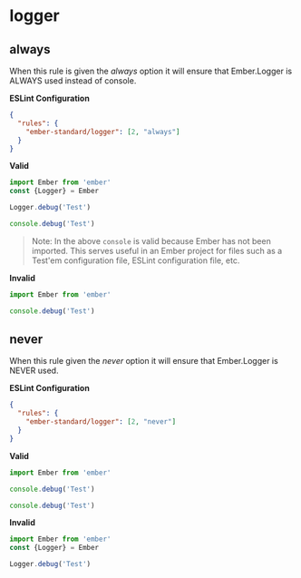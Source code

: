 # logger

## always

When this rule is given the *always* option it will ensure that Ember.Logger is ALWAYS used instead of console.

**ESLint Configuration**

```json
{
  "rules": {
    "ember-standard/logger": [2, "always"]
  }
}
```

**Valid**

```js
import Ember from 'ember'
const {Logger} = Ember

Logger.debug('Test')
```

```js
console.debug('Test')
```

> Note: In the above `console` is valid because Ember has not been imported. This serves useful in an Ember project for files such as a Test'em configuration file, ESLint configuration file, etc.

**Invalid**

```js
import Ember from 'ember'

console.debug('Test')
```

## never

When this rule given the *never* option it will ensure that Ember.Logger is NEVER used.

**ESLint Configuration**

```json
{
  "rules": {
    "ember-standard/logger": [2, "never"]
  }
}
```

**Valid**

```js
import Ember from 'ember'

console.debug('Test')
```

```js
console.debug('Test')
```

**Invalid**

```js
import Ember from 'ember'
const {Logger} = Ember

Logger.debug('Test')
```
